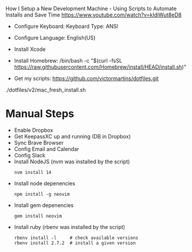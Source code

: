 How I Setup a New Development Machine - Using Scripts to Automate Installs and Save Time
https://www.youtube.com/watch?v=kIdiWut8eD8


- Configure Keyboard: 
  Keyboard Type: ANSI

- Configure Language: English(US)
- Install Xcode
- Install Homebrew: /bin/bash -c "$(curl -fsSL https://raw.githubusercontent.com/Homebrew/install/HEAD/install.sh)"
- Get my scripts: https://github.com/victormartins/dotfiles.git

./dotfiles/v2/mac_fresh_install.sh


# Manual Steps
- Enable Dropbox
- Get KeepassXC up and running (DB in Dropbox)
- Sync Brave Browser
- Config Email and Calendar
- Config Slack
- Install NodeJS (nvm was installed by the script)
  ```
  nvm install 14
  ```
- Install node depenencies
  ```
  npm install -g neovim
  ```
- Install gem depenencies
  ```
  gem install neovim
  ```
- Install ruby (rbenv was installed by the script)
  ```
  rbenv install -l     # check available versions
  rbenv install 2.7.2  # install a given version
  ```

